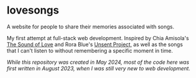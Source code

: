 # lovesongs

A website for people to share their memories associated with songs.

My first attempt at full-stack web development. Inspired by Chia Amisola's [The Sound of Love](https://thesoundof.love/) and Rora Blue's [Unsent Project](https://theunsentproject.com/), as well as the songs that I can't listen to without remembering a specific moment in time.

_While this repository was created in May 2024, most of the code here was first written in August 2023, when I was still very new to web development._
